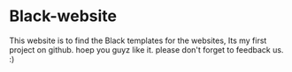 # Black-website
This website is to find the Black templates for the websites,
Its my first project on github.
hoep you guyz like it.
please don't forget to feedback us.
:)
